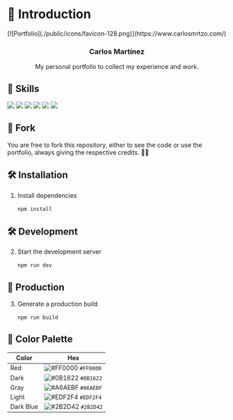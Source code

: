 # 📄 Introduction

<div align="center">
   [![Portfolio](./public/icons/favicon-128.png)](https://www.carlosmrtzo.com/)

   <h3 align="center">Carlos Martínez</h3>

   <p align="center">
      My personal portfolio to collect my experience and work.
   </p>
</div>

## 💼 Skills

![](https://img.shields.io/badge/HTML5-informational?style=for-the-badge&logo=html5&logoColor=EDF2F4&color=0B1622&labelColor=FF0000)
![](https://img.shields.io/badge/CSS3-informational?style=for-the-badge&logo=css3&logoColor=EDF2F4&color=0B1622&labelColor=FF0000)
![](https://img.shields.io/badge/JavaScript-informational?style=for-the-badge&logo=JavaScript&logoColor=EDF2F4&color=0B1622&labelColor=FF0000)
![](https://img.shields.io/badge/TypeScript-informational?style=for-the-badge&logo=TypeScript&logoColor=EDF2F4&color=0B1622&labelColor=FF0000)
![](https://img.shields.io/badge/React.js-informational?style=for-the-badge&logo=react&logoColor=EDF2F4&color=0B1622&labelColor=FF0000)
![](https://img.shields.io/badge/Next.js-informational?style=for-the-badge&logo=vercel&logoColor=EDF2F4&color=0B1622&labelColor=FF0000)

## 🚨 Fork

You are free to fork this repository, either to see the code or use the portfolio, always giving the respective credits. 💪🏻

## 🛠 Installation

1. Install dependencies

   ```sh
   npm install
   ```

## 🛠 Development

2. Start the development server

   ```sh
   npm run dev
   ```

## 🚀 Production

3. Generate a production build

   ```sh
   npm run build
   ```

## 🎨 Color Palette

| Color     | Hex                                                                |
| --------- | ------------------------------------------------------------------ |
| Red       | ![#FF0000](https://via.placeholder.com/10/FF0000?text=+) `#FF0000` |
| Dark      | ![#0B1622](https://via.placeholder.com/10/0B1622?text=+) `#0B1622` |
| Gray      | ![#A6AEBF](https://via.placeholder.com/10/A6AEBF?text=+) `#A6AEBF` |
| Light     | ![#EDF2F4](https://via.placeholder.com/10/EDF2F4?text=+) `#EDF2F4` |
| Dark Blue | ![#2B2D42](https://via.placeholder.com/10/2B2D42?text=+) `#2B2D42` |
